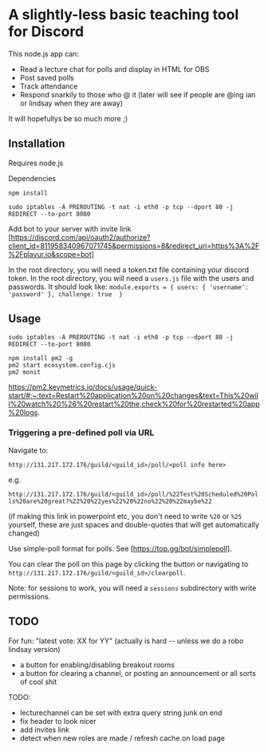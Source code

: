 # A slightly-less basic teaching tool for Discord
This node.js app can:
- Read a lecture chat for polls and display in HTML for OBS
- Post saved polls
- Track attendance
- Respond snarkily to those who @ it (later will see if people are @ing ian or lindsay when they are away)

It will hopefullys be so much more ;)

## Installation
Requires node.js

Dependencies

`npm install`

`sudo iptables -A PREROUTING -t nat -i eth0 -p tcp --dport 80 -j REDIRECT --to-port 8080`

Add bot to your server with invite link
[https://discord.com/api/oauth2/authorize?client_id=811958340967071745&permissions=8&redirect_uri=https%3A%2F%2Fplayur.io&scope=bot]

In the root directory, you will need a token.txt file containing your discord token.
In the root directory, you will need a `users.js` file with the users and passwords. It should look like:
`module.exports = {
    users: { 'username': 'password' },
    challenge: true 
}`

## Usage

`sudo iptables -A PREROUTING -t nat -i eth0 -p tcp --dport 80 -j REDIRECT --to-port 8080`

```
npm install pm2 -g
pm2 start ecosystem.config.cjs
pm2 monit
```
https://pm2.keymetrics.io/docs/usage/quick-start/#:~:text=Restart%20application%20on%20changes&text=This%20will%20watch%20%26%20restart%20the,check%20for%20restarted%20app%20logs.

### Triggering a pre-defined poll via URL
Navigate to:

`http://131.217.172.176/guild/<guild_id>/poll/<poll info here>`

e.g.

`http://131.217.172.176/guild/<guild_id>/poll/%22Test%20Scheduled%20Polls%20are%20great?%22%20%22yes%22%20%22no%22%20%22maybe%22`

(if making this link in powerpoint etc, you don't need to write `%20` or `%25` yourself, these are just spaces and double-quotes that will get automatically changed)

Use simple-poll format for polls. See [https://top.gg/bot/simplepoll].

You can clear the poll on this page by clicking the button or navigating to `http://131.217.172.176/guild/<guild_id>/clearpoll`.

Note: for sessions to work, you will need a `sessions` subdirectory with write permissions.

## TODO
For fun: "latest vote: XX for YY" (actually is hard -- unless we do a robo lindsay version)

- a button for enabling/disabling breakout rooms
- a button for clearing a channel, or posting an announcement or all sorts of cool shit


TODO:
- lecturechannel can be set with extra query string junk on end
- fix header to look nicer
- add invites link
- detect when new roles are made / refresh cache on load page
